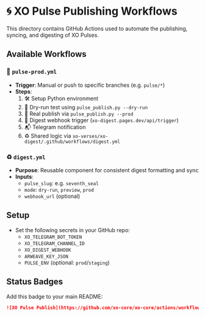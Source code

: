 

# 🌀 XO Pulse Publishing Workflows

This directory contains GitHub Actions used to automate the publishing, syncing, and digesting of XO Pulses.

## Available Workflows

### 🔁 `pulse-prod.yml`
- **Trigger**: Manual or push to specific branches (e.g. `pulse/*`)
- **Steps**:
  1. 🛠️ Setup Python environment
  2. 🧪 Dry-run test using `pulse_publish.py --dry-run`
  3. 🚀 Real publish via `pulse_publish.py --prod`
  4. 📡 Digest webhook trigger (`xo-digest.pages.dev/api/trigger`)
  5. 📬 Telegram notification
  6. ♻️ Shared logic via `xo-verses/xo-digest/.github/workflows/digest.yml`

### ♻️ `digest.yml`
- **Purpose**: Reusable component for consistent digest formatting and sync
- **Inputs**:
  - `pulse_slug`: e.g. `seventh_seal`
  - `mode`: `dry-run`, `preview`, `prod`
  - `webhook_url` (optional)

## Setup

- Set the following secrets in your GitHub repo:
  - `XO_TELEGRAM_BOT_TOKEN`
  - `XO_TELEGRAM_CHANNEL_ID`
  - `XO_DIGEST_WEBHOOK`
  - `ARWEAVE_KEY_JSON`
  - `PULSE_ENV` (optional: `prod`/`staging`)

## Status Badges

Add this badge to your main README:

```markdown
![XO Pulse Publish](https://github.com/xo-core/xo-core/actions/workflows/pulse-prod.yml/badge.svg)
```